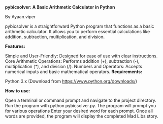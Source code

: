 **pybicsolver: A Basic Arithmetic Calculator in Python**

By Ayaan.viper

pybicsolver is a straightforward Python program that functions as a basic arithmetic calculator. It allows you to perform essential calculations like addition, subtraction, multiplication, and division.

**Features:**

Simple and User-Friendly: Designed for ease of use with clear instructions.
Core Arithmetic Operations: Performs addition (+), subtraction (-), multiplication (*), and division (/).
Numbers and Operators: Accepts numerical inputs and basic mathematical operators.
**Requirements:**

Python 3.x (Download from https://www.python.org/downloads/)

**How to use:**

Open a terminal or command prompt and navigate to the project directory.
Run the program with python pybicsolver.py.
The program will prompt you for various operations
Enter your desired word for each prompt.
Once all words are provided, the program will display the completed Mad Libs story.
